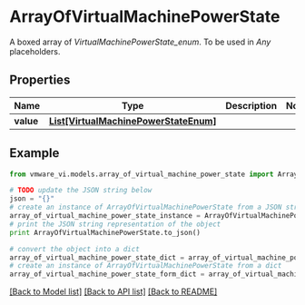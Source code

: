 # ArrayOfVirtualMachinePowerState

A boxed array of *VirtualMachinePowerState_enum*. To be used in *Any* placeholders. 

## Properties
Name | Type | Description | Notes
------------ | ------------- | ------------- | -------------
**value** | [**List[VirtualMachinePowerStateEnum]**](VirtualMachinePowerStateEnum.md) |  | 

## Example

```python
from vmware_vi.models.array_of_virtual_machine_power_state import ArrayOfVirtualMachinePowerState

# TODO update the JSON string below
json = "{}"
# create an instance of ArrayOfVirtualMachinePowerState from a JSON string
array_of_virtual_machine_power_state_instance = ArrayOfVirtualMachinePowerState.from_json(json)
# print the JSON string representation of the object
print ArrayOfVirtualMachinePowerState.to_json()

# convert the object into a dict
array_of_virtual_machine_power_state_dict = array_of_virtual_machine_power_state_instance.to_dict()
# create an instance of ArrayOfVirtualMachinePowerState from a dict
array_of_virtual_machine_power_state_form_dict = array_of_virtual_machine_power_state.from_dict(array_of_virtual_machine_power_state_dict)
```
[[Back to Model list]](../README.md#documentation-for-models) [[Back to API list]](../README.md#documentation-for-api-endpoints) [[Back to README]](../README.md)


